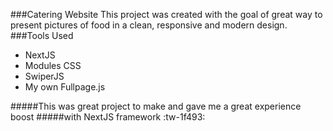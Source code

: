 ###Catering Website
This project was created with the goal of great way to present pictures of food in a clean, responsive and modern design.
###Tools Used
- NextJS
- Modules CSS
- SwiperJS
- My own Fullpage.js

#####This was great project to make and gave me a great experience boost 
#####with NextJS framework :tw-1f493: